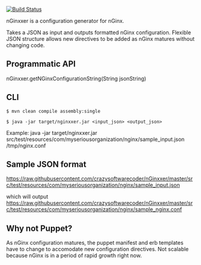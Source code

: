[![Build Status](https://travis-ci.org/crazysoftwarecoder/nGinxxer.svg?branch=master)](https://travis-ci.org/crazysoftwarecoder/nGinxxer)

nGinxxer is a configuration generator for nGinx.

Takes a JSON as input and outputs formatted nGinx configuration. Flexible JSON structure allows new directives to be added as nGinx matures without changing code.

## Programmatic API

nGinxxer.getNGinxConfigurationString(String jsonString)

## CLI
```
$ mvn clean compile assembly:single

$ java -jar target/nginxxer.jar <input_json> <output_json>
```

Example: java -jar target/nginxxer.jar src/test/resources/com/myseriousorganization/nginx/sample_input.json /tmp/nginx.conf

## Sample JSON format

https://raw.githubusercontent.com/crazysoftwarecoder/nGinxxer/master/src/test/resources/com/myseriousorganization/nginx/sample_input.json

which will output https://raw.githubusercontent.com/crazysoftwarecoder/nGinxxer/master/src/test/resources/com/myseriousorganization/nginx/sample_nginx.conf

## Why not Puppet?

As nGinx configuration matures, the puppet manifest and erb templates have to change to accomodate new configuration directives. Not scalable because nGinx is in a period of rapid growth right now.

